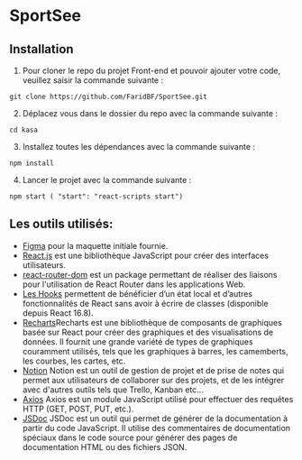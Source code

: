 # SportSee

## Installation

1. Pour cloner le repo du projet Front-end et pouvoir ajouter votre code, veuillez saisir la commande suivante :

```
git clone https://github.com/FaridBF/SportSee.git
```

2. Déplacez vous dans le dossier du repo avec la commande suivante :

```
cd kasa
```

3. Installez toutes les dépendances avec la commande suivante :

```
npm install
```

4. Lancer le projet avec la commande suivante :

```
npm start ( "start": "react-scripts start")
```

## Les outils utilisés:

- [Figma](https://www.figma.com/file/BMomGVZqLZb811mDMShpLu/UI-design-Sportify-FR?node-id=0%3A1) pour la maquette initiale fournie.
- [React.js](https://fr.reactjs.org/) est une bibliothèque JavaScript pour créer des interfaces utilisateurs.
- [react-router-dom](https://www.npmjs.com/package/react-router-dom) est un package permettant de réaliser des liaisons pour l'utilisation de React Router dans les applications Web.
- [Les Hooks](https://fr.reactjs.org/docs/hooks-state.html) permettent de bénéficier d’un état local et d’autres fonctionnalités de React sans avoir à écrire de classes (disponible depuis React 16.8).
- [Recharts](https://recharts.org/en-US)Recharts est une bibliothèque de composants de graphiques basée sur React pour créer des graphiques et des visualisations de données. Il fournit une grande variété de types de graphiques couramment utilisés, tels que les graphiques à barres, les camemberts, les courbes, les cartes, etc.
- [Notion](https://www.notion.so/Tableau-de-bord-SportSee-6686aa4b5f44417881a4884c9af5669e) Notion est un outil de gestion de projet et de prise de notes qui permet aux utilisateurs de collaborer sur des projets, et de les intégrer avec d'autres outils tels que Trello, Kanban etc...
- [Axios](https://axios-http.com/fr/docs/intro) Axios est un module JavaScript utilisé pour effectuer des requêtes HTTP (GET, POST, PUT, etc.).
- [JSDoc](https://jsdoc.app/) JSDoc est un outil qui permet de générer de la documentation à partir du code JavaScript. Il utilise des commentaires de documentation spéciaux dans le code source pour générer des pages de documentation HTML ou des fichiers JSON.
